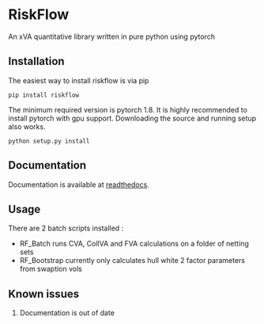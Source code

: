 # RiskFlow
An xVA quantitative library written in pure python using pytorch


## Installation
The easiest way to install riskflow is via pip

```
pip install riskflow
```

The minimum required version is pytorch 1.8. It is highly recommended to install pytorch with gpu support.
Downloading the source and running setup also works.

```
python setup.py install
```

## Documentation
Documentation is available at [readthedocs](https://riskflow.readthedocs.io/en/latest/).


## Usage

There are 2 batch scripts installed :

 - RF_Batch runs CVA, CollVA and FVA calculations on a folder of netting sets
 - RF_Bootstrap currently only calculates hull white 2 factor parameters from swaption vols  


## Known issues

1. Documentation is out of date

